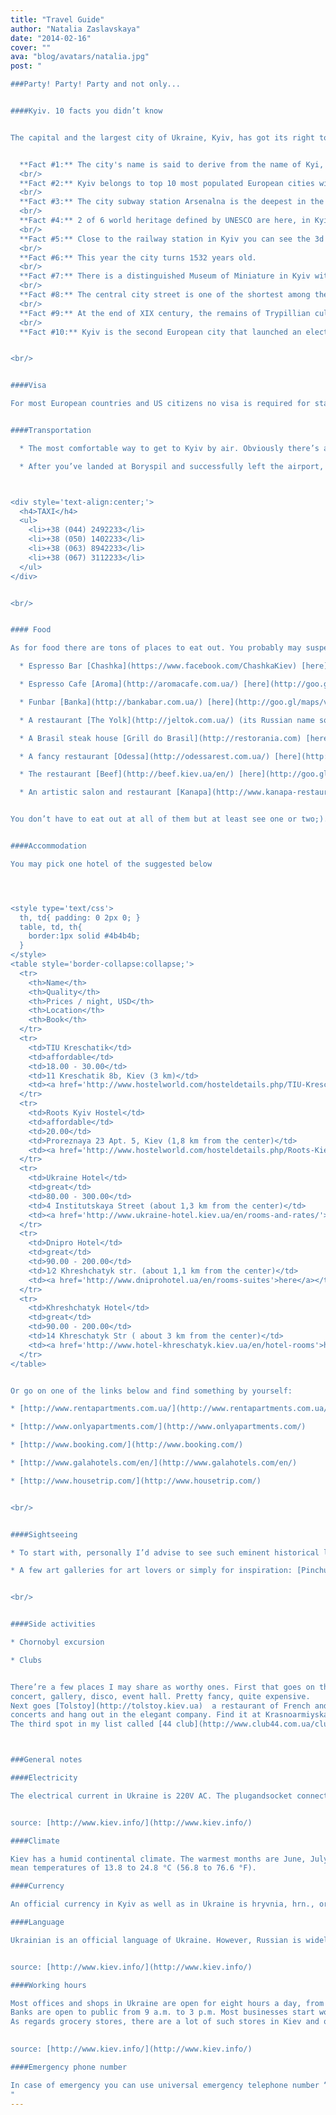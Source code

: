 ```yaml
---
title: "Travel Guide"
author: "Natalia Zaslavskaya"
date: "2014-02-16"
cover: ""
ava: "blog/avatars/natalia.jpg"
post: "

###Party! Party! Party and not only...


####Kyiv. 10 facts you didn’t know


The capital and the largest city of Ukraine, Kyiv, has got its right to be one of the greatest educational, cultural, social, technological centers and historical landmarks.


  **Fact #1:** The city's name is said to derive from the name of Kyi, one of its four legendary founders.
  <br/>
  **Fact #2:** Kyiv belongs to top 10 most populated European cities with its 2 819 566 inhabitants. 
  <br/>  
  **Fact #3:** The city subway station Arsenalna is the deepest in the world and goes 105 down under the surface. Having been built in 1960 in the nearby to the parliament building, the tunnels of the station are believed to conceal secret chambers costructed for the political elite.
  <br/>
  **Fact #4:** 2 of 6 world heritage defined by UNESCO are here, in Kyiv: Saint Sofia Cathedral (XI century) and Kyiv Pechersk Lavra (1051). A unique Saint Andrew’s church is probably going to be the next one (1749 year) in the UNESCO list.
  <br/>
  **Fact #5:** Close to the railway station in Kyiv you can see the 3d most visited Mcdonald's on the planet! Impressively, but last year there were made 2 283 399 orders. This makes it the 5th most crowded Mc in the world.
  <br/>
  **Fact #6:** This year the city turns 1532 years old.
  <br/>
  **Fact #7:** There is a distinguished Museum of Miniature in Kyiv with its famous “pricked flea” showpiece. Among other exponents there are: the tiniest book in the world, a rose placed on a hair, etc.
  <br/>
  **Fact #8:** The central city street is one of the shortest among the similar (only 1225 meters long) and at the same time one of the most picturesque and broadest.
  <br/>
  **Fact #9:** At the end of XIX century, the remains of Trypillian culture, which is one of the oldest in the world, were found 50 km from the city.
  <br/>
  **Fact #10:** Kyiv is the second European city that launched an electric tram system.


<br/>


####Visa

For most European countries and US citizens no visa is required for stay up to 60­90 days. To see the requirements for your country, go [here](http://mfa.gov.ua/en/consular-affairs/entering-ukraine/visa-requirements-for-foreigners) and check. However, if you still need visa, let us know at [hi@euruko2014.org]().


####Transportation

  * The most comfortable way to get to Kyiv by air. Obviously there’s a bus option which is not recommended.

  * After you’ve landed at Boryspil and successfully left the airport, take a Skybus or a taxi with official taxi top to get to the city. The Skybus ­ safe and cheap ­ will carry you straight to the train station, where you can go to your hotel by bus, subway, or taxi. The fastest way in such a busy city as Kyiv, it’s a subway (here you go, your [subway map](http://www.ukraine-insight.com.ua/metro.html)!). Although it’s fast, I do realise that you don’t want to study the routes of Kyiv after exhausting trip. So, take a taxi with an English speaking driver. One of the following numbers must work (find more taxis [here](http://takso.com.ua/en/)):



<div style='text-align:center;'>
  <h4>TAXI</h4>
  <ul>
    <li>+38 (044) 249­22­33</li>
    <li>+38 (050) 140­22­33</li>
    <li>+38 (063) 894­22­33</li>
    <li>+38 (067) 311­22­33</li>
  </ul>
</div>


<br/>


#### Food

As for food there are tons of places to eat out. You probably may suspect that capital high price is not always a guarantee of an equal quality. So, We’ve collected for you a list of most decent and worthwhile cafeterias and restaurants to visit:

  * Espresso Bar [Chashka](https://www.facebook.com/ChashkaKiev) [here](http://goo.gl/maps/onlNF)

  * Espresso Cafe [Aroma](http://aromacafe.com.ua/) [here](http://goo.gl/maps/QqD1u) (you can order some coffee and tasty delicates from the place)

  * Fun­bar [Banka](http://bankabar.com.ua/) [here](http://goo.gl/maps/vKVQk)

  * A restaurant [The Yolk](http://jeltok.com.ua/) (its Russian name sounds like “Jeltok”) [here](http://goo.gl/maps/Mk5zK)

  * A Brasil steak house [Grill do Brasil](http://restorania.com) [here](http://goo.gl/maps/O0Jqa) and [here](http://goo.gl/maps/T9BO9) (for vegeterians)

  * A fancy restaurant [Odessa](http://odessarest.com.ua/) [here](http://goo.gl/maps/x2q6q)

  * The restaurant [Beef](http://beef.kiev.ua/en/) [here](http://goo.gl/maps/rjQYv)

  * An artistic salon and restaurant [Kanapa](http://www.kanapa-restaurant.kiev.ua/) [here](http://goo.gl/maps/Xfmn7)


You don’t have to eat out at all of them but at least see one or two;). You’ll love it!


####Accommodation

You may pick one hotel of the suggested below




<style type='text/css'>
  th, td{ padding: 0 2px 0; }
  table, td, th{
    border:1px solid #4b4b4b;
  }
</style>
<table style='border-collapse:collapse;'>
  <tr>
    <th>Name</th>
    <th>Quality</th>
    <th>Prices / night, USD</th>
    <th>Location</th>
    <th>Book</th>
  </tr>
  <tr>
    <td>TIU Kreschatik</td>
    <td>affordable</td>
    <td>18.00 ­- 30.00</td>
    <td>11 Kreschatik 8b, Kiev (3 km)</td>
    <td><a href='http://www.hostelworld.com/hosteldetails.php/TIU-Kreschatik/Kiev/34765?dateFrom=2014-01-13&amp;dateTo=2014-01-16#availability'>here</a></td>
  </tr>
  <tr>
    <td>Roots Kyiv Hostel</td>
    <td>affordable</td>
    <td>20.00</td>
    <td>Proreznaya 23 Apt. 5, Kiev (1,8 km from the center)</td>
    <td><a href='http://www.hostelworld.com/hosteldetails.php/Roots-Kiev-Hostel/Kiev/63141?dateFrom=2014-01-13&amp;dateTo=2014-01-16#availability'>here</a></td>
  </tr>
  <tr>
    <td>Ukraine Hotel</td>
    <td>great</td>
    <td>80.00 ­- 300.00</td>
    <td>4 Institutskaya Street (about 1,3 km from the center)</td>
    <td><a href='http://www.ukraine-hotel.kiev.ua/en/rooms-and-rates/'>here</a></td>
  </tr>
  <tr>
    <td>Dnipro Hotel</td>
    <td>great</td>
    <td>90.00 ­- 200.00</td>
    <td>1⁄2 Khreshchatyk str. (about 1,1 km from the center)</td>
    <td><a href='http://www.dniprohotel.ua/en/rooms-suites'>here</a></td>
  </tr>
  <tr>
    <td>Khreshchatyk Hotel</td>
    <td>great</td>
    <td>90.00 ­- 200.00</td>
    <td>14 Khreschatyk Str ( about 3 km from the center)</td>
    <td><a href='http://www.hotel-khreschatyk.kiev.ua/en/hotel-rooms'>here</a></td>
  </tr>
</table>


Or go on one of the links below and find something by yourself:

* [http://www.rentapartments.com.ua/](http://www.rentapartments.com.ua/) 

* [http://www.only­apartments.com/](http://www.only­apartments.com/)

* [http://www.booking.com/](http://www.booking.com/)

* [http://www.galahotels.com/en/](http://www.galahotels.com/en/)

* [http://www.housetrip.com/](http://www.housetrip.com/)


<br/>


####Sightseeing

* To start with, personally I’d advise to see such eminent historical landmarks as [Golden Gate](http://goo.gl/maps/BmU6b) (see how to get there from the conference venue [here](http://goo.gl/maps/hUhcx)), [Opera House](http://goo.gl/maps/1QihR), [Mariyinskyi Palace](http://goo.gl/maps/ziiQB), [the House with Chimeras](http://goo.gl/maps/bIPYE), and, probably, [the House with Cats](http://goo.gl/maps/HuFWC). I wouldn’t also miss the chance to see the spiritual side of the city with its heart in [Pechersk Lavra](http://goo.gl/maps/QDKOC), and [Saint Sophia's Cathedral](http://goo.gl/maps/yMqTr). What else, well, there’s [Trukhaniv Island](http://goo.gl/maps/yqNLE) to see Kyiv a bit further.

* A few art galleries for art lovers or simply for inspiration: [PinchukArtCentre](http://pinchukartcentre.org/) ­ definitely worth visiting, an international centre for contemporary art of the 21st century. Next one in my list is [Zeh (Tsekh) Gallery](http://www.zeh.com.ua/) that is focused on opening new names in the contemporary art from their start till they turn into stars. Then goes [Ya Gallery](http://www.yagallery.com.ua/aboutus/) that supports, develops and popularizes Ukrainian contemporary art. 150 different projects annually are launched both in Ukraine and abroad by the gallery.


<br/>


####Side activities

* Chornobyl excursion

* Clubs


There’re a few places I may share as worthy ones. First that goes on the list is [Crystal Hall](http://crystalhall.com.ua/), it’s a
concert, gallery, disco, event hall. Pretty fancy, quite expensive.
Next goes [Tolstoy](http://tolstoy.kiev.ua) ­ a restaurant of French and Italian cuisine and club. Listen to glamorous
concerts and hang out in the elegant company. Find it at Krasnoarmiyska str. ([location](https://maps.google.com.ua/?hl=uk)).
The third spot in my list called [44 club](http://www.club44.com.ua/club.html) deserves a title of an artistic house. Musicians, painters, writers, shortly, artistic bohemia adore the place. You won’t find the sign but that’s the concept! Old, dark porch of the building at 44 Khreshchatyk hidden for the artistic events. Come on in;).



###General notes

####Electricity

The electrical current in Ukraine is 220V AC. The plug­and­socket connection is different from one used in the United States. If you take appliances from your home, do not forget to take a converter and a plug adapter in order you could use your electrical appliance in Ukraine. For valuable equipment, it is recommended that you bring a surge protector to keep your electrical appliance safe. Note that devices not rated for 50 Hz will hardly operate properly.


source: [http://www.kiev.info/](http://www.kiev.info/)

####Climate

Kiev has a humid continental climate. The warmest months are June, July, and August, with
mean temperatures of 13.8 to 24.8 °C (56.8 to 76.6 °F).

####Currency

An official currency in Kyiv as well as in Ukraine is hryvnia, hrn., or UAH. Credit cards can be accepted almost everywhere.

####Language

Ukrainian is an official language of Ukraine. However, Russian is widely in use in the country. Most people in Kiev and in Eastern Ukraine speak Russian as a main language, while Ukrainian is a main language in Western Ukraine. Being in the center, Kyiv citizens speak both Ukrainian and Russian.


source: [http://www.kiev.info/](http://www.kiev.info/)

####Working hours

Most offices and shops in Ukraine are open for eight hours a day, from Monday to Friday, with one hour for a lunch. Lunch break lasts usually from 1 p.m. to 2 p.m.
Banks are open to public from 9 a.m. to 3 p.m. Most businesses start working at 9 a.m. and finish at 6 p.m.
As regards grocery stores, there are a lot of such stores in Kiev and other major cities that work 24 hours a day, without a break. Some cafes and restaurants are open until late at night.
￼

source: [http://www.kiev.info/](http://www.kiev.info/)

####Emergency phone number

In case of emergency you can use universal emergency telephone number “112”.
"
---
```

